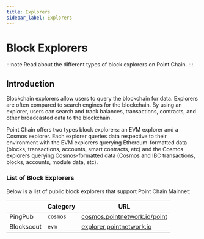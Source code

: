 ```yaml
---
title: Explorers
sidebar_label: Explorers
---
```


# Block Explorers

:::note
Read about the different types of block explorers on Point Chain.
:::

## Introduction

Blockchain explorers allow users to query the blockchain for data. Explorers are often compared to search engines for the blockchain. By using an explorer, users can search and track balances, transactions, contracts, and other broadcasted data to the blockchain.

Point Chain offers two types block explorers: an EVM explorer and a Cosmos explorer. Each explorer queries data respective to their environment with the EVM explorers querying Ethereum-formatted data (blocks, transactions, accounts, smart contracts, etc) and the Cosmos explorers querying Cosmos-formatted data (Cosmos and IBC transactions, blocks, accounts, module data, etc).

### List of Block Explorers

Below is a list of public block explorers that support Point Chain Mainnet:


|            | Category | URL                                                    |
| ---------- | -------- | ------------------------------------------------------ |
| PingPub  | `cosmos` | [cosmos.pointnetwork.io/point](https://cosmos.pointnetwork.io/point) |
| Blockscout | `evm`    | [explorer.pointnetwork.io](https://explorer.pointnetwork.io/)                |
